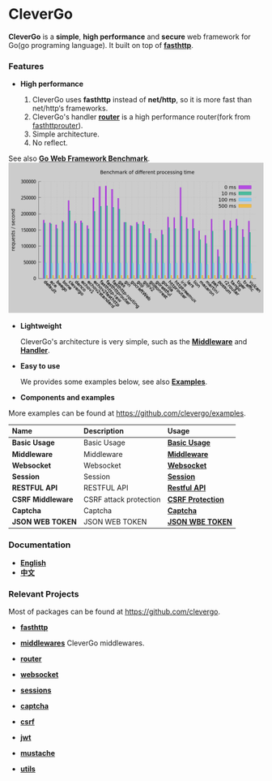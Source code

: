# CleverGo
**CleverGo** is a **simple**, **high performance** and **secure** web framework for Go(go programing language).
It built on top of [**fasthttp**](https://github.com/valyala/fasthttp).

### Features
- **High performance**

    1. CleverGo uses **fasthttp** instead of **net/http**, so it is more fast than net/http‘s frameworks.
    2. CleverGo's handler [**router**](https://github.com/clevergo/router) is a high performance router(fork from [fasthttprouter](https://github.com/buaazp/fasthttprouter)).
    3. Simple architecture.
    4. No reflect.

See also [**Go Web Framework Benchmark**](https://github.com/smallnest/go-web-framework-benchmark).
![Go Web Framework Benchmark](https://github.com/smallnest/go-web-framework-benchmark/raw/master/benchmark.png "Go Web Framework Benchmark")

- **Lightweight**

    CleverGo's architecture is very simple, such as the [**Middleware**](middleware.go) and [**Handler**](handler.go).

- **Easy to use**

    We provides some examples below, see also [**Examples**](#examples).

- **Components and examples**

More examples can be found at https://github.com/clevergo/examples.

| Name                 | Description                                   | Usage                                                                              |
| :---                 | :---------------------------------------------| :----------------------------------------------------------------------------------|
| **Basic Usage**      | Basic Usage                                   | [**Basic Usage**](https://github.com/clevergo/examples/tree/master/basic)          |
| **Middleware**       | Middleware                                    | [**Middleware**](https://github.com/clevergo/examples/tree/master/middleware)      |
| **Websocket**        | Websocket                                     | [**Websocket**](https://github.com/clevergo/examples/tree/master/websocket)        |
| **Session**          | Session                                       | [**Session**](https://github.com/clevergo/examples/tree/master/session)            |
| **RESTFUL API**      | RESTFUL API                                   | [**Restful API**](https://github.com/clevergo/examples/tree/master/rest)           |
| **CSRF Middleware**  | CSRF attack protection                        | [**CSRF Protection**](https://github.com/clevergo/examples/tree/master/csrf)       |
| **Captcha**          | Captcha                                       | [**Captcha**](https://github.com/clevergo/examples/tree/master/captcha)            |
| **JSON WEB TOKEN**   | JSON WEB TOKEN                                | [**JSON WBE TOKEN**](https://github.com/clevergo/examples/tree/master/jwt)         |

### Documentation
- [**English**](https://github.com/clevergo/docs/tree/master/en)
- [**中文**](https://github.com/clevergo/docs/tree/master/zh)

### Relevant Projects
Most of packages can be found at https://github.com/clevergo.

- [**fasthttp**](https://github.com/valyala/fasthttp)

- [**middlewares**](https://github.com/clevergo/middlewares)
    CleverGo middlewares.

- [**router**](https://github.com/clevergo/router)

- [**websocket**](https://github.com/clevergo/websocket)

- [**sessions**](https://github.com/clevergo/sessions)

- [**captcha**](https://github.com/clevergo/captcha)

- [**csrf**](https://github.com/clevergo/csrf)

- [**jwt**](https://github.com/clevergo/jwt)

- [**mustache**](https://github.com/clevergo/mustache)

- [**utils**](https://github.com/clevergo/utils)

